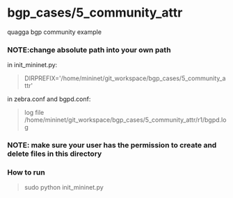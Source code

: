 # bgp_cases/5_community_attr
quagga bgp community example


### NOTE:change absolute path into your own path

in init_mininet.py:
> DIRPREFIX='/home/mininet/git_workspace/bgp_cases/5_community_attr' 

in zebra.conf and bgpd.conf:
> log file /home/mininet/git_workspace/bgp_cases/5_community_attr/r1/bgpd.log

### NOTE: make sure your user has the permission to create and delete files in this directory

### How to run
> sudo python init_mininet.py 
